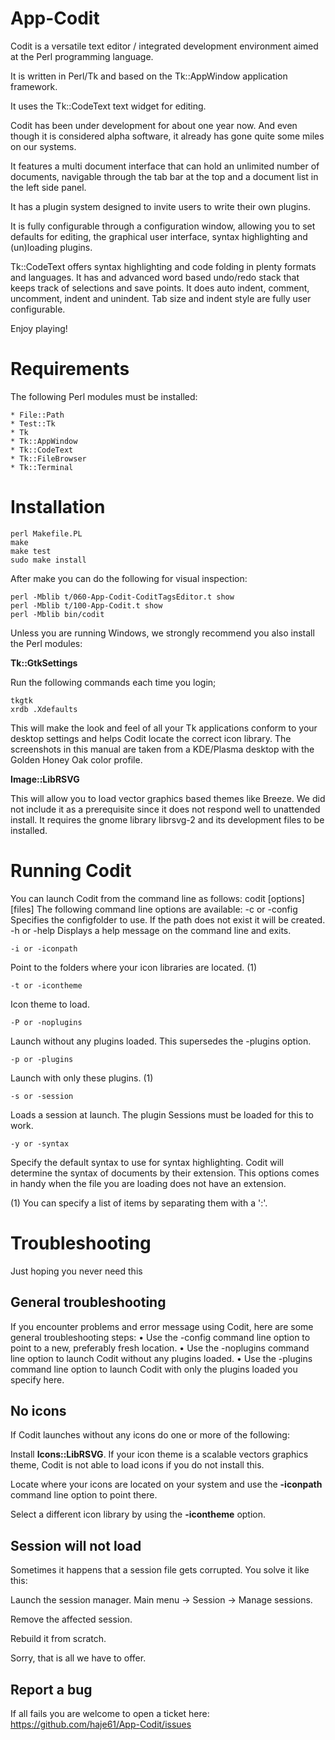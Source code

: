 # App-Codit

Codit is a versatile text editor / integrated development environment aimed 
at the Perl programming language.

It is written in Perl/Tk and based on the Tk::AppWindow application framework.

It uses the Tk::CodeText text widget for editing.

Codit has been under development for about one year now. And even though it is considered
alpha software, it already has gone quite some miles on our systems.

It features a multi document interface that can hold an unlimited number of documents,
navigable through the tab bar at the top and a document list in the left side panel. 

It has a plugin system designed to invite users to write their own plugins.

It is fully configurable through a configuration window, allowing you to set defaults for
editing, the graphical user interface, syntax highlighting and (un)loading plugins.

Tk::CodeText offers syntax highlighting and code folding in plenty formats and languages.
It has and advanced word based undo/redo stack that keeps track of selections and save points.
It does auto indent, comment, uncomment, indent and unindent. Tab size and indent style are
fully user configurable.

Enjoy playing!

# Requirements

The following Perl modules must be installed:

    * File::Path
    * Test::Tk
    * Tk
    * Tk::AppWindow
    * Tk::CodeText
    * Tk::FileBrowser
    * Tk::Terminal

# Installation

	perl Makefile.PL
	make
	make test
	sudo make install

After make you can do the following for visual inspection:

	perl -Mblib t/060-App-Codit-CoditTagsEditor.t show
	perl -Mblib t/100-App-Codit.t show
	perl -Mblib bin/codit

Unless you are running Windows, we strongly recommend you also install the Perl modules:

__Tk::GtkSettings__

Run the following commands each time you login;

	tkgtk
	xrdb .Xdefaults

This will make the look and feel of all your Tk applications conform to your desktop settings and helps Codit locate the correct icon library. The screenshots in this manual are taken from a KDE/Plasma desktop with the Golden Honey Oak color profile.

__Image::LibRSVG__

This will allow you to load vector graphics based themes like Breeze. We did not include it as a prerequisite since it does not respond well to unattended install. It requires the gnome library librsvg-2 and its development files to be installed.

# Running Codit

You can launch Codit from the command line as follows:
	codit [options] [files]
The following command line options are available:
    -c or -config
Specifies the configfolder to use. If the path does not exist it will be created.  
    -h or -help
Displays a help message on the command line and exits.

    -i or -iconpath
Point to the folders where your icon libraries are located. (1)

    -t or -icontheme
Icon theme to load.

    -P or -noplugins
Launch without any plugins loaded. This supersedes the -plugins option.

    -p or -plugins
Launch with only these plugins. (1)

    -s or -session
Loads a session at launch. The plugin Sessions must be loaded for this to work.

    -y or -syntax
Specify the default syntax to use for syntax highlighting. Codit will determine the syntax of documents by their extension. This options comes in handy when the file you are loading does not have an extension.

(1) You can specify a list of items by separating them with a ':'.

# Troubleshooting

Just hoping you never need this 

## General troubleshooting

If you encounter problems and error message using Codit, here are some general troubleshooting steps:
    • Use the -config command line option to point to a new, preferably fresh location.
    • Use the -noplugins command line option to launch Codit without any plugins loaded.
    • Use the -plugins command line option to launch Codit with only the plugins loaded you specify here.

## No icons

If Codit launches without any icons do one or more of the following:

Install __Icons::LibRSVG__. If your icon theme is a scalable vectors graphics theme, Codit is not able to load icons if you do not install this.

Locate where your icons are located on your system and use the __-iconpath__ command line option to point there.

Select a different icon library by using the __-icontheme__ option.

## Session will not load

Sometimes it happens that a session file gets corrupted. You solve it like this:

Launch the session manager. Main menu -> Session -> Manage sessions.

Remove the affected session.

Rebuild it from scratch.

Sorry, that is all we have to offer.

## Report a bug

If all fails you are welcome to open a ticket here: https://github.com/haje61/App-Codit/issues

